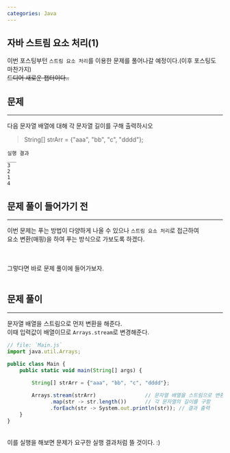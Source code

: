 ```yaml
---
categories: Java
---
```


## 자바 스트림 요소 처리(1)
  이번 포스팅부턴 `스트림 요소 처리`를 이용한 문제를 풀어나갈 예정이다.(이후 포스팅도 마찬가지) <br>
  ~~드디어 새로운 챕터이다..~~
  
  
## 문제
___
다음 문자열 배열에 대해 각 문자열 길이를 구해 출력하시오<br>
> String[] strArr = {"aaa", "bb", "c", "dddd"};
> 

```
실행 결과
___
3
2
1
4
```

## 문제 풀이 들어가기 전
  ___
  이번 문제는 푸는 방법이 다양하게 나올 수 있으나 `스트림 요소 처리`로 접근하여<br>
  요소 변환(매핑)을 하여 푸는 방식으로 가보도록 하겠다.<br>
  <br>
  <br>
 
  그렇다면 바로 문제 풀이에 들어가보자.<br>
  <br>
  
## 문제 풀이
  ___
  문자열 배열을 스트림으로 먼저 변환을 해준다.<br>
  이때 입력값이 배열이므로 `Arrays.stream`로 변경해준다.<br>
  
```js
// file: `Main.js`
import java.util.Arrays;

public class Main {
    public static void main(String[] args) {
    	
        String[] strArr = {"aaa", "bb", "c", "dddd"};

        Arrays.stream(strArr)                // 문자열 배열을 스트림으로 변환
              .map(str -> str.length())      // 각 문자열의 길이를 구함
              .forEach(str -> System.out.println(str)); // 결과 출력
    }
}
```
  <br>
  이를 실행을 해보면 문제가 요구한 실행 결과처럼 뜰 것이다. :)
